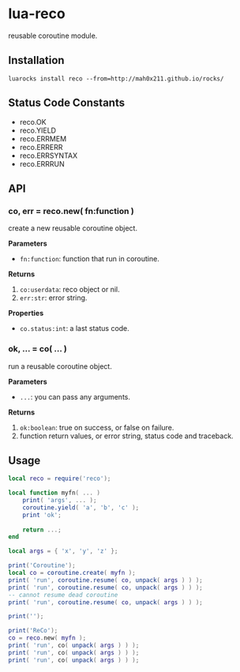 lua-reco
===

reusable coroutine module.

## Installation

```
luarocks install reco --from=http://mah0x211.github.io/rocks/
```

## Status Code Constants

- reco.OK
- reco.YIELD
- reco.ERRMEM
- reco.ERRERR
- reco.ERRSYNTAX
- reco.ERRRUN
    

## API

### co, err = reco.new( fn:function )

create a new reusable coroutine object.

**Parameters**

- `fn:function`: function that run in coroutine.


**Returns**

1. `co:userdata`: reco object or nil.
2. `err:str`: error string. 


**Properties**

- `co.status:int`: a last status code.


### ok, ... = co( ... )

run a reusable coroutine object.

**Parameters**

- `...`: you can pass any arguments.

**Returns**

1. `ok:boolean`: true on success, or false on failure.
2. function return values, or error string, status code and traceback.



## Usage

```lua
local reco = require('reco');

local function myfn( ... )
    print( 'args', ... );
    coroutine.yield( 'a', 'b', 'c' );
    print 'ok';
    
    return ...;
end

local args = { 'x', 'y', 'z' };

print('Coroutine');
local co = coroutine.create( myfn );
print( 'run', coroutine.resume( co, unpack( args ) ) );
print( 'run', coroutine.resume( co, unpack( args ) ) );
-- cannot resume dead coroutine
print( 'run', coroutine.resume( co, unpack( args ) ) );

print('');

print('ReCo');
co = reco.new( myfn );
print( 'run', co( unpack( args ) ) );
print( 'run', co( unpack( args ) ) );
print( 'run', co( unpack( args ) ) );
```
